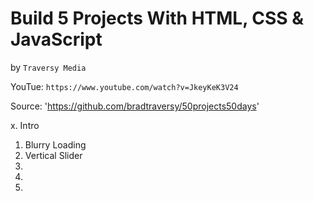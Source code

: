 # Build 5 Projects With HTML, CSS & JavaScript
by `Traversy Media`

YouTue: `https://www.youtube.com/watch?v=JkeyKeK3V24`

Source: 'https://github.com/bradtraversy/50projects50days'

 x. Intro
01. Blurry Loading
02. Vertical Slider
03.
04.
05.
